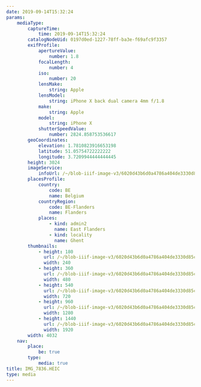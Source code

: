 ```yaml
---
date: 2019-09-14T15:32:24
params:
    mediaType:
        captureTime:
            time: 2019-09-14T15:32:24
        catalogNodeUid: 0197d0ed-1227-78ff-ba3e-f69afc9f3357
        exifProfile:
            apertureValue:
                number: 1.8
            focalLength:
                number: 4
            iso:
                number: 20
            lensMake:
                string: Apple
            lensModel:
                string: iPhone X back dual camera 4mm f/1.8
            make:
                string: Apple
            model:
                string: iPhone X
            shutterSpeedValue:
                number: 2824.858753536617
        geoCoordinates:
            elevation: 1.7810823916653198
            latitude: 51.05754722222222
            longitude: 3.7209944444444445
        height: 3024
        imageService:
            infoUrl: /~/blob-iiif-image-v3/6020d43b6d0a4786a404de3330d85c4bafd4c8da05f57e75b660ae3938a7f534/info.json
        placesProfile:
            country:
                code: BE
                name: Belgium
            countryRegion:
                code: BE-Flanders
                name: Flanders
            places:
                - kind: admin2
                  name: East Flanders
                - kind: locality
                  name: Ghent
        thumbnails:
            - height: 180
              url: /~/blob-iiif-image-v3/6020d43b6d0a4786a404de3330d85c4bafd4c8da05f57e75b660ae3938a7f534/full/240%2C180/0/default.jpg
              width: 240
            - height: 360
              url: /~/blob-iiif-image-v3/6020d43b6d0a4786a404de3330d85c4bafd4c8da05f57e75b660ae3938a7f534/full/480%2C360/0/default.jpg
              width: 480
            - height: 540
              url: /~/blob-iiif-image-v3/6020d43b6d0a4786a404de3330d85c4bafd4c8da05f57e75b660ae3938a7f534/full/720%2C540/0/default.jpg
              width: 720
            - height: 960
              url: /~/blob-iiif-image-v3/6020d43b6d0a4786a404de3330d85c4bafd4c8da05f57e75b660ae3938a7f534/full/1280%2C960/0/default.jpg
              width: 1280
            - height: 1440
              url: /~/blob-iiif-image-v3/6020d43b6d0a4786a404de3330d85c4bafd4c8da05f57e75b660ae3938a7f534/full/1920%2C1440/0/default.jpg
              width: 1920
        width: 4032
    nav:
        place:
            be: true
        type:
            media: true
title: IMG_7836.HEIC
type: media
---
```

